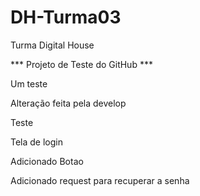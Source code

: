 # DH-Turma03
Turma Digital House

*** Projeto de Teste do GitHub ***

Um teste

Alteração feita pela develop

Teste

Tela de login

Adicionado Botao

Adicionado request para recuperar a senha

